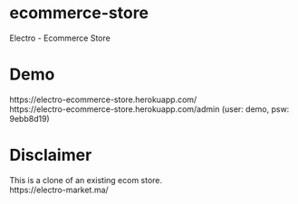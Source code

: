 # ecommerce-store
Electro - Ecommerce Store 

<h1>Demo</h1>
https://electro-ecommerce-store.herokuapp.com/ </br>
https://electro-ecommerce-store.herokuapp.com/admin  (user: demo, psw: 9ebb8d19)

<h1>Disclaimer</h1>
This is a clone of an existing ecom store.</br>
https://electro-market.ma/
